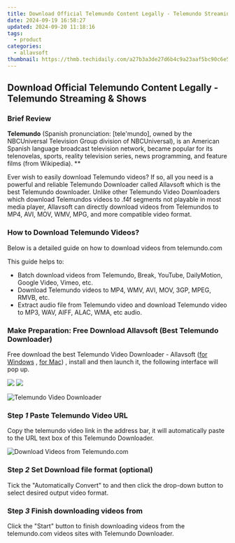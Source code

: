 ```yaml
---
title: Download Official Telemundo Content Legally - Telemundo Streaming & Shows
date: 2024-09-19 16:58:27
updated: 2024-09-20 11:18:16
tags:
  - product
categories:
  - allavsoft
thumbnail: https://thmb.techidaily.com/a27b3a3de27d6b4c9a23aaf5bc90c6e51b30c3f5343bae186756d50b06815cf1.jpg
---
```


## Download Official Telemundo Content Legally - Telemundo Streaming & Shows

### Brief Review

**Telemundo** (Spanish pronunciation: \[tele'mundo\], owned by the NBCUniversal Television Group division of NBCUniversal), is an American Spanish language broadcast television network, became popular for its telenovelas, sports, reality television series, news programming, and feature films (from Wikipedia). \*\*

Ever wish to easily download Telemundo videos? If so, all you need is a powerful and reliable Telemundo Downloader called Allavsoft which is the best Telemundo downloader. Unlike other Telemundo Video Downloaders which download Telemundos videos to .f4f segments not playable in most media player, Allavsoft can directly download videos from Telemundos to MP4, AVI, MOV, WMV, MPG, and more compatible video format.

### How to Download Telemundo Videos?

Below is a detailed guide on how to download videos from telemundo.com

This guide helps to:

* Batch download videos from Telemundo, Break, YouTube, DailyMotion, Google Video, Vimeo, etc.
* Download Telemundo videos to MP4, WMV, AVI, MOV, 3GP, MPEG, RMVB, etc.
* Extract audio file from Telemundo video and download Telemundo video to MP3, WAV, AIFF, ALAC, WMA, etc audio.

### Make Preparation: Free Download Allavsoft (Best Telemundo Downloader)

Free download the best Telemundo Video Downloader - Allavsoft ([for Windows](https://tools.techidaily.com/allavsoft/products/) , [for Mac](https://tools.techidaily.com/allavsoft/products/)) , install and then launch it, the following interface will pop up.

[![](https://www.allavsoft.com/how-to/../images/how-to/free-download-win.jpg)](https://tools.techidaily.com/allavsoft/products/) [![](https://www.allavsoft.com/how-to/../images/how-to/free-download-mac.jpg)](https://tools.techidaily.com/allavsoft/products/)

![Telemundo Video Downloader](https://www.allavsoft.com/how-to/../images/allavsoft/screen-shot-600.jpg)

### Step _1_ Paste Telemundo Video URL

Copy the telemundo video link in the address bar, it will automatically paste to the URL text box of this Telemundo Downloader.

![Download Videos from Telemundo.com](https://www.allavsoft.com/how-to/../images/how-to/download-telemundo-videos/download-telemundo-videos.jpg)

### Step _2_ Set Download file format (optional)

Tick the "Automatically Convert" to and then click the drop-down button to select desired output video format.

### Step _3_ Finish downloading videos from

Click the "Start" button to finish downloading videos from the telemundo.com videos sites with Telemundo Downloader.

<ins class="adsbygoogle"
     style="display:block"
     data-ad-format="autorelaxed"
     data-ad-client="ca-pub-7571918770474297"
     data-ad-slot="1223367746"></ins>



<ins class="adsbygoogle"
     style="display:block"
     data-ad-client="ca-pub-7571918770474297"
     data-ad-slot="8358498916"
     data-ad-format="auto"
     data-full-width-responsive="true"></ins>
